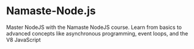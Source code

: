 # Namaste-Node.js
Master NodeJS with the Namaste NodeJS course. Learn from basics to advanced concepts like asynchronous programming, event loops, and the V8 JavaScript
